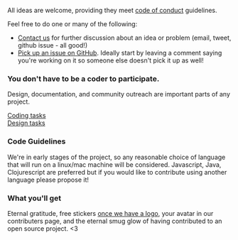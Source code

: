 All ideas are welcome, providing they meet [code of conduct](CODE_OF_CONDUCT.md) guidelines.

Feel free to do one or many of the following: 
- [Contact us](http://www.codeisscience.com/contact/) for further discussion about an idea or problem (email, tweet, github issue - all good!)
- [Pick up an issue on GitHub](https://github.com/yochannah/code-is-science/issues). Ideally start by leaving a comment saying you're working on it so someone else doesn't pick it up as well! 

### You don't have to be a coder to participate. 
Design, documentation, and community outreach are important parts of any project.  

[Coding tasks](https://github.com/yochannah/code-is-science/issues?q=is%3Aissue+is%3Aopen+label%3Acode-task)  
[Design tasks](https://github.com/yochannah/code-is-science/labels/design%20task)

### Code Guidelines
We're in early stages of the project, so any reasonable choice of language that will run on a linux/mac machine will be considered. Javascript, Java, Clojurescript are preferred but if you would like to contribute using another language please propose it!

### What you'll get
Eternal gratitude, free stickers [once we have a logo](https://github.com/yochannah/code-is-science/issues/1), your avatar in our contributers page, and the eternal smug glow of having contributed to an open source project. <3

